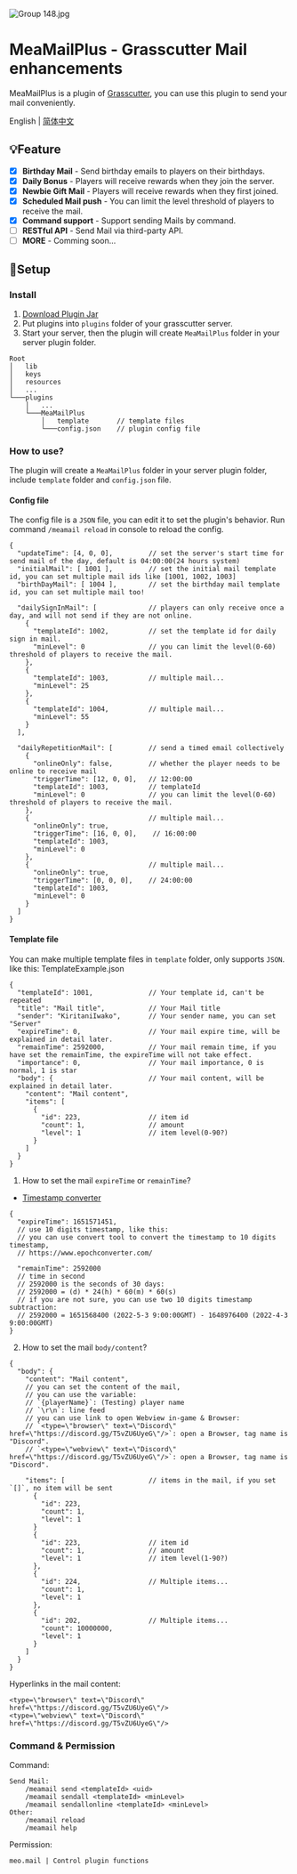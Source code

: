 ![Group 148.jpg](https://s2.loli.net/2022/05/03/5ZPG2neTlrMW6Az.jpg)
# MeaMailPlus - Grasscutter Mail enhancements
MeaMailPlus is a plugin of [Grasscutter](https://github.com/Grasscutters/Grasscutter), you can use this plugin to send your mail conveniently.

English | [简体中文](./README_CN.md)

## 💡Feature

- [x] **Birthday Mail**  - Send birthday emails to players on their birthdays.
- [X] **Daily Bonus**  - Players will receive rewards when they join the server.
- [X] **Newbie Gift Mail**  - Players will receive rewards when they first joined.
- [X] **Scheduled Mail push**  - You can limit the level threshold of players to receive the mail.
- [X] **Command support**  - Support sending Mails by command.
- [ ] **RESTful API**  - Send Mail via third-party API.
- [ ] **MORE**  - Comming soon...

## 🍗Setup
### Install
1. [Download Plugin Jar](https://github.com/Coooookies/Grasscutter-MeaMailPlus/releases)
2. Put plugins into `plugins` folder of your grasscutter server.
3. Start your server, then the plugin will create `MeaMailPlus` folder in your server plugin folder.
```
Root
│   lib
│   keys
│   resources
│   ...
└───plugins
    │   ...
    └───MeaMailPlus
        │   template       // template files
        └───config.json    // plugin config file
```

### How to use?

The plugin will create a `MeaMailPlus` folder in your server plugin folder, include `template` folder and `config.json` file.
#### Config file
The config file is a `JSON` file, you can edit it to set the plugin's behavior.
Run command `/meamail reload` in console to reload the config.
```
{
  "updateTime": [4, 0, 0],         // set the server's start time for send mail of the day, default is 04:00:00(24 hours system)
  "initialMail": [ 1001 ],         // set the initial mail template id, you can set multiple mail ids like [1001, 1002, 1003]
  "birthDayMail": [ 1004 ],        // set the birthday mail template id, you can set multiple mail too!
  
  "dailySignInMail": [             // players can only receive once a day, and will not send if they are not online.
    {
      "templateId": 1002,          // set the template id for daily sign in mail.
      "minLevel": 0                // you can limit the level(0-60) threshold of players to receive the mail.
    },
    {
      "templateId": 1003,          // multiple mail...
      "minLevel": 25                
    },
    {
      "templateId": 1004,          // multiple mail...
      "minLevel": 55                
    }
  ],
  
  "dailyRepetitionMail": [         // send a timed email collectively
    {
      "onlineOnly": false,         // whether the player needs to be online to receive mail
      "triggerTime": [12, 0, 0],   // 12:00:00
      "templateId": 1003,          // templateId
      "minLevel": 0                // you can limit the level(0-60) threshold of players to receive the mail.
    },
    {                              // multiple mail...
      "onlineOnly": true,
      "triggerTime": [16, 0, 0],    // 16:00:00
      "templateId": 1003,
      "minLevel": 0
    },
    {                              // multiple mail...
      "onlineOnly": true,
      "triggerTime": [0, 0, 0],    // 24:00:00
      "templateId": 1003,
      "minLevel": 0
    }
  ]
}
```
#### Template file
You can make multiple template files in `template` folder, only supports `JSON`.
like this:
TemplateExample.json
```
{
  "templateId": 1001,              // Your template id, can't be repeated         
  "title": "Mail title",           // Your Mail title
  "sender": "KiritaniIwako",       // Your sender name, you can set "Server"
  "expireTime": 0,                 // Your mail expire time, will be explained in detail later.
  "remainTime": 2592000,           // Your mail remain time, if you have set the remainTime, the expireTime will not take effect.
  "importance": 0,                 // Your mail importance, 0 is normal, 1 is star
  "body": {                        // Your mail content, will be explained in detail later.
    "content": "Mail content",
    "items": [
      {
        "id": 223,                 // item id
        "count": 1,                // amount
        "level": 1                 // item level(0-90?)
      }
    ]
  }
}
```
1. How to set the mail `expireTime` or `remainTime`?
- [Timestamp converter](https://www.epochconverter.com/)
```
{
  "expireTime": 1651571451,
  // use 10 digits timestamp, like this: 
  // you can use convert tool to convert the timestamp to 10 digits timestamp, 
  // https://www.epochconverter.com/
  
  "remainTime": 2592000
  // time in second
  // 2592000 is the seconds of 30 days: 
  // 2592000 = (d) * 24(h) * 60(m) * 60(s)
  // if you are not sure, you can use two 10 digits timestamp subtraction:
  // 2592000 = 1651568400 (2022-5-3 9:00:00GMT) - 1648976400 (2022-4-3 9:00:00GMT)
}
```

2. How to set the mail `body/content`?
```
{
  "body": {
    "content": "Mail content",
    // you can set the content of the mail, 
    // you can use the variable: 
    // `{playerName}`: (Testing) player name
    // `\r\n`: line feed
    // you can use link to open Webview in-game & Browser:
    // `<type=\"browser\" text=\"Discord\" href=\"https://discord.gg/T5vZU6UyeG\"/>`: open a Browser, tag name is "Discord".
    // `<type=\"webview\" text=\"Discord\" href=\"https://discord.gg/T5vZU6UyeG\"/>`: open a Browser, tag name is "Discord".
    
    "items": [                     // items in the mail, if you set `[]`, no item will be sent
      {
        "id": 223,
        "count": 1,
        "level": 1
      }
      {
        "id": 223,                 // item id
        "count": 1,                // amount
        "level": 1                 // item level(1-90?)
      },
      {
        "id": 224,                 // Multiple items...
        "count": 1,
        "level": 1
      },
      {
        "id": 202,                 // Multiple items...
        "count": 10000000,
        "level": 1
      }
    ]
  }
}
```

Hyperlinks in the mail content:
```
<type=\"browser\" text=\"Discord\" href=\"https://discord.gg/T5vZU6UyeG\"/>
<type=\"webview\" text=\"Discord\" href=\"https://discord.gg/T5vZU6UyeG\"/>
```
### Command & Permission
Command:
```
Send Mail:
    /meamail send <templateId> <uid>
    /meamail sendall <templateId> <minLevel>
    /meamail sendallonline <templateId> <minLevel>
Other:
    /meamail reload
    /meamail help
```

Permission:
```
meo.mail | Control plugin functions
```